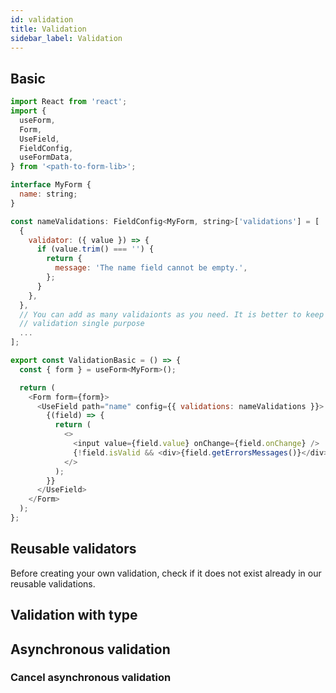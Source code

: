 ```yaml
---
id: validation
title: Validation
sidebar_label: Validation
---
```


## Basic

```js
import React from 'react';
import {
  useForm,
  Form,
  UseField,
  FieldConfig,
  useFormData,
} from '<path-to-form-lib>';

interface MyForm {
  name: string;
}

const nameValidations: FieldConfig<MyForm, string>['validations'] = [
  {
    validator: ({ value }) => {
      if (value.trim() === '') {
        return {
          message: 'The name field cannot be empty.',
        };
      }
    },
  },
  // You can add as many validaionts as you need. It is better to keep
  // validation single purpose
  ...
];

export const ValidationBasic = () => {
  const { form } = useForm<MyForm>();

  return (
    <Form form={form}>
      <UseField path="name" config={{ validations: nameValidations }}>
        {(field) => {
          return (
            <>
              <input value={field.value} onChange={field.onChange} />
              {!field.isValid && <div>{field.getErrorsMessages()}</div>}
            </>
          );
        }}
      </UseField>
    </Form>
  );
};
```

## Reusable validators

Before creating your own validation, check if it does not exist already in our reusable validations.

## Validation with type

## Asynchronous validation

### Cancel asynchronous validation


